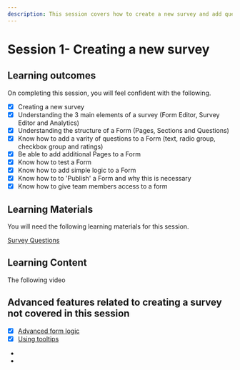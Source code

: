 ```yaml
---
description: This session covers how to create a new survey and add questions to your form.
---
```


# Session 1- Creating a new survey

## Learning outcomes

On completing this session, you will feel confident with the following.

* [x] Creating a new survey
* [x] Understanding the 3 main elements of a survey (Form Editor, Survey Editor and Analytics)
* [x] Understanding the structure of a Form (Pages, Sections and Questions)
* [x] Know how to add a varity of questions to a Form (text, radio group, checkbox group and ratings)
* [x] Be able to add additional Pages to a Form
* [x] Know how to test a Form
* [x] Know how to add simple logic to a Form
* [x] Know how to to 'Publish' a Form and why this is necessary
* [x] Know how to give team members access to a form&#x20;

## Learning Materials

You will need the following learning materials for this session.

[Survey Questions](https://files.gitbook.com/v0/b/gitbook-x-prod.appspot.com/o/spaces%2F-LDglCKkoaiLL-wpvCjA%2Fuploads%2FB6IrtchwR55nYEKJ3HGZ%2F1.%20Survey%20Questions.pdf?alt=media\&token=e6084315-e6ef-4a68-97ae-98a9e2ddc640)

## Learning Content

The following video

## Advanced features related to creating a survey not covered in this session

* [x] [Advanced form logic](../guidance-notes/survey-app/form-editor/advanced-form-logic.md)
* [x] [Using tooltips](../guidance-notes/survey-app/form-editor/using-tooltips.md)
*
*

## &#x20;
